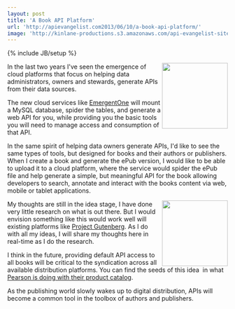 ```yaml
---
layout: post
title: 'A Book API Platform'
url: 'http://apievangelist.com2013/06/10/a-book-api-platform/'
image: 'http://kinlane-productions.s3.amazonaws.com/api-evangelist-site/blog/bw-epub-logo.jpg'
---
```

{% include JB/setup %}
<p>
     <a href=http://www.gutenberg.org/ebooks/42901 target=_blank><img src=https://s3.amazonaws.com/kinlane-productions/api-evangelist/books/creatures-from-the-dark-cover.jpg  width=150 align=right /></a>
</p>
<p>
     In the last two years I've seen the emergence of  cloud platforms that focus on helping data administrators, owners and stewards, generate APIs from their data sources.
</p>
<p>
     The new cloud services like <a href=http://deployment.apievangelist.com/companies-detail.html?id=28>EmergentOne</a> will mount a MySQL database, spider the tables, and generate a web API for you, while providing you the basic tools you will need to manage access and consumption of that API.
</p>
<p>
     In the same spirit of helping data owners generate APIs, I'd like to see the same types of tools, but designed for books and their authors or publishers. When I create a book and generate the ePub version, I would like to be able to upload it to a cloud platform, where the service would spider the ePub file and help generate a simple, but meaningful API for the book allowing developers to search, annotate and interact with the books content via web, mobile or tablet applications.
</p>
<p>
     <a href=http://en.wikipedia.org/wiki/EPUB target=_blank><img src=https://s3.amazonaws.com/kinlane-productions/api-evangelist/books/bw-epub-logo.jpg  width=150 align=right /></a>
</p>
<p>
     My thoughts are still in the idea stage, I have done very little research on what is out there. But I would envision something like this would work well will existing platforms like <a href=http://www.gutenberg.org/>Project Gutenberg</a>. As I do with all my ideas, I will share my thoughts here in real-time as I do the research.
</p>
<p>
     I think in the future, providing default API access to all books will be critical to the syndication across all available distribution platforms. You can find the seeds of this idea  in what <a href=http://developer.pearson.com/apis>Pearson is doing with their product catalog</a>.
</p>
<p>
     As the publishing world slowly wakes up to digital distribution, APIs will become a common tool in the toolbox of authors and publishers.
</p>
